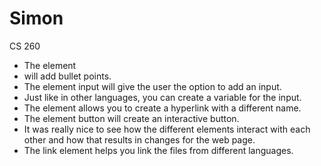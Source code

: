 # Simon
CS 260

- The element <li> will add bullet points.
- The element input will give the user the option to add an input.
- Just like in other languages, you can create a variable for the input.
- The element <span class> allows you to create a hyperlink with a different name.
- The element button will create an interactive button.
- It was really nice to see how the different elements interact with each other and how that results in changes for the web page.
- The link element helps you link the files from different languages.
